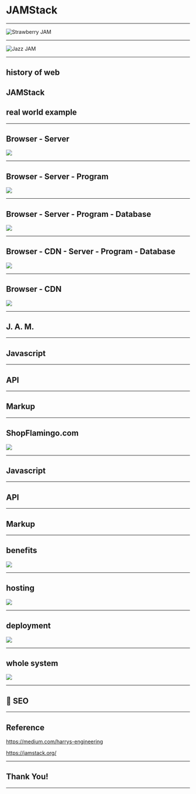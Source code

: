 # JAMStack

---

![Strawberry JAM](./jam.jpg)

---

![Jazz JAM](./jazz-jam.jpg)

---

## history of web

## JAMStack

## real world example

---

## Browser - Server
![](./brain_0.png)

---

## Browser - Server - Program
![](./brain_1.png)

---

## Browser - Server - Program - Database
![](./brain_2.png)

---

## Browser - CDN - Server - Program - Database
![](./brain_3.png)

---

## Browser - CDN
![](./mind_blown.jpg)

---

## J. A. M.

---

## Javascript

---

## API

---

## Markup

---

## ShopFlamingo.com
![](./QRcode.png)

---

## Javascript

---

## API

---

## Markup

---

## benefits
![](./tweet.png)

---

## hosting
![](./hosting.png)

---

## deployment
![](./deployment.png)

---

## whole system
![](./whole_system.png)

---

## 💯 SEO

---

## Reference

https://medium.com/harrys-engineering

https://jamstack.org/

---

## Thank You!

---
